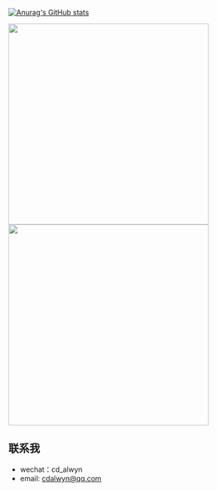 [![Anurag's GitHub stats](https://github-readme-stats.vercel.app/api?username=cdalwyn&hide=contribs,prs&show_icons=true&include_all_commits=true&theme=vue)](https://github.com/anuraghazra/github-readme-stats)

<div class="wrap" style="overflow-x: auto;overflow-y: hidden; ">
<a href="https://github.com/cdalwyn/mvvmcomponent">
  <img align="center" src="https://github-readme-stats.vercel.app/api/pin/?username=cdalwyn&repo=mvvmcomponent&theme=vue" width = 400px/>
</a>

<a href="https://github.com/cdalwyn/BaseMvvmScaffold">
  <img align="center" src="https://github-readme-stats.vercel.app/api/pin/?username=cdalwyn&repo=BaseMvvmScaffold&theme=vue" width = 400px/>
</a>
  
</div>


**联系我**
---
* wechat：cd_alwyn
*  email: cdalwyn@qq.com
<!--
**cdalwyn/cdalwyn** is a ✨ _special_ ✨ repository because its `README.md` (this file) appears on your GitHub profile.

Here are some ideas to get you started:

- 🔭 I’m currently working on ...
- 🌱 I’m currently learning ...
- 👯 I’m looking to collaborate on ...
- 🤔 I’m looking for help with ...
- 💬 Ask me about ...
- 📫 How to reach me: ...
- 😄 Pronouns: ...
- ⚡ Fun fact: ...
-->
